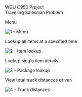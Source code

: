 WGU C950 Project  
Traveling Salesman Problem

Menu

![1 - Menu](https://github.com/user-attachments/assets/52e22447-3c04-4ef8-8692-153681085233)


Lookup all items at a specified time

![2 - Item lookup](https://github.com/user-attachments/assets/0840693d-9b32-47f3-83f7-bce5459bd940)


Lookup single item details

![3 - Package lookup](https://github.com/user-attachments/assets/705d13a9-9b19-46fb-8b90-742e1c4ae0b1)


View total truck distances driven

![4 - Truck distances](https://github.com/user-attachments/assets/3dd2d957-e187-4ec2-9ac0-c451186e049b)
